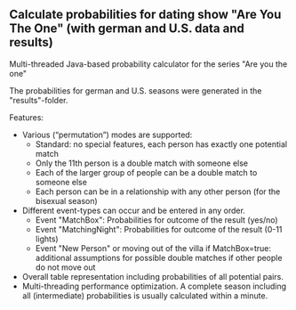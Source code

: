 ## Calculate probabilities for dating show "Are You The One" (with german and U.S. data and results)

Multi-threaded Java-based probability calculator for the series "Are you the one"

The probabilities for german and U.S. seasons were generated in the "results"-folder.

Features:
<ul>
<li>Various (“permutation”) modes are supported:
   <ul>
     <li>Standard: no special features, each person has exactly one potential match</li>
     <li>Only the 11th person is a double match with someone else</li>
     <li>Each of the larger group of people can be a double match to someone else</li>
     <li>Each person can be in a relationship with any other person (for the bisexual season)</li>
   </ul>
<li>Different event-types can occur and be entered in any order.
<ul>
   <li>Event "MatchBox": Probabilities for outcome of the result (yes/no)
   <li>Event "MatchingNight": Probabilities for outcome of the result (0-11 lights)
   <li>Event "New Person" or moving out of the villa if MatchBox=true: additional assumptions for possible double matches if other people do not move out
</ul>
<li>Overall table representation including probabilities of all potential pairs.
<li>Multi-threading performance optimization. A complete season including all (intermediate) probabilities is usually calculated within a minute.
</ul>
